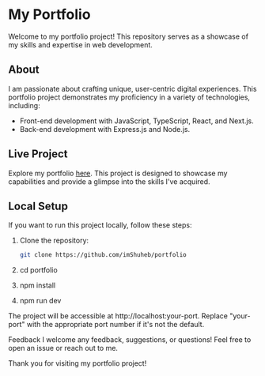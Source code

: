 # My Portfolio

Welcome to my portfolio project! This repository serves as a showcase of my skills and expertise in web development.

## About

I am passionate about crafting unique, user-centric digital experiences. This portfolio project demonstrates my proficiency in a variety of technologies, including:

- Front-end development with JavaScript, TypeScript, React, and Next.js.
- Back-end development with Express.js and Node.js.

## Live Project

Explore my portfolio [here](https://imshuheb.github.io/portfolio/). This project is designed to showcase my capabilities and provide a glimpse into the skills I've acquired.

## Local Setup

If you want to run this project locally, follow these steps:

1. Clone the repository:

   ```bash
   git clone https://github.com/imShuheb/portfolio


2. cd portfolio
3. npm install
4. npm run dev

The project will be accessible at http://localhost:your-port. Replace "your-port" with the appropriate port number if it's not the default.

Feedback 
I welcome any feedback, suggestions, or questions! Feel free to open an issue or reach out to me.

Thank you for visiting my portfolio project!